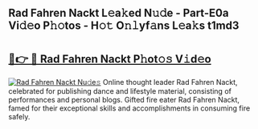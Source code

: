 ## Rad Fahren Nackt L𝚎a𝚔ed N𝚞𝚍e - Part-E0a Vi𝚍𝚎o P𝚑𝚘tos - H𝚘𝚝 O𝚗𝚕yf𝚊ns L𝚎a𝚔s t1md3

# <h2><a href="http://kfay8u.oniu.top/?m=Rad+Fahren+Nackt">🔗👉 🔴 Rad Fahren Nackt P𝚑ot𝚘𝚜 V𝚒d𝚎o</a></h2>

[![Rad Fahren Nackt Nu𝚍e𝚜](https://i.imgur.com/0qMVB7G.gif)](http://kfay8u.oniu.top/?m=Rad+Fahren+Nackt)
Online thought leader Rad Fahren Nackt, celebrated for publishing dance and lifestyle material, consisting of performances and personal blogs. Gifted fire eater Rad Fahren Nackt, famed for their exceptional skills and accomplishments in consuming fire safely.  
